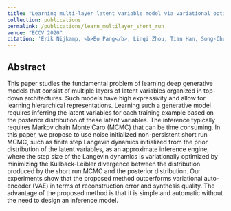 ```yaml
---
title: "Learning multi-layer latent variable model via variational optimization of short run MCMC for approximate inference"
collection: publications
permalink: /publications/learn_multilayer_short_run
venue: "ECCV 2020"
citation: 'Erik Nijkamp, <b>Bo Pang</b>, Linqi Zhou, Tian Han, Song-Chun Zhu, and Ying Nian Wu. <b>ECCV 2020</b>.'
---
```



## Abstract
This paper studies the fundamental problem of learning deep generative models that consist of multiple layers of latent variables organized in top-down architectures. Such models have high expressivity and allow for learning hierarchical representations. Learning such a generative model requires inferring the latent variables for each training example based on the posterior distribution of these latent variables. The inference typically requires Markov chain Monte Caro (MCMC) that can be time consuming. In this paper, we propose to use noise initialized non-persistent short run MCMC, such as finite step Langevin dynamics initialized from the prior distribution of the latent variables, as an approximate inference engine, where the step size of the Langevin dynamics is variationally optimized by minimizing the Kullback-Leibler divergence between the distribution produced by the short run MCMC and the posterior distribution. Our experiments show that the proposed method outperforms variational auto-encoder (VAE) in terms of reconstruction error and synthesis quality. The advantage of the proposed method is that it is simple and automatic without the need to design an inference model.
